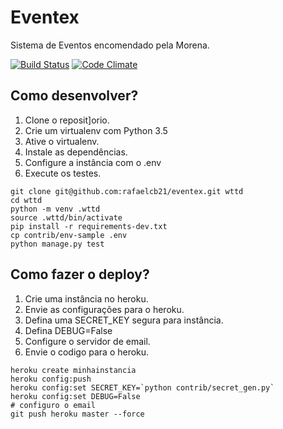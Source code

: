 # Eventex

Sistema de Eventos encomendado pela Morena.

[![Build Status](https://travis-ci.org/rafaelcb21/eventex.svg?branch=master)](https://travis-ci.org/rafaelcb21/eventex)
[![Code Climate](https://codeclimate.com/repos/568a6f67c569b51ab800036e/badges/c75157150dc1aabdb14e/gpa.svg)](https://codeclimate.com/repos/568a6f67c569b51ab800036e/feed)

## Como desenvolver?

1. Clone o reposit]orio.
2. Crie um virtualenv com Python 3.5
3. Ative o virtualenv.
4. Instale as dependências.
5. Configure a instância com o .env
6. Execute os testes.

```console
git clone git@github.com:rafaelcb21/eventex.git wttd
cd wttd
python -m venv .wttd
source .wttd/bin/activate
pip install -r requirements-dev.txt
cp contrib/env-sample .env
python manage.py test
```

## Como fazer o deploy?

1. Crie uma instância no heroku.
2. Envie as configurações para o heroku.
3. Defina uma SECRET_KEY segura para instância.
4. Defina DEBUG=False
5. Configure o servidor de email.
6. Envie o codigo para o heroku.

```console
heroku create minhainstancia
heroku config:push
heroku config:set SECRET_KEY=`python contrib/secret_gen.py`
heroku config:set DEBUG=False
# configuro o email
git push heroku master --force
```